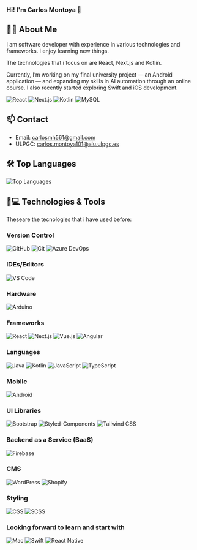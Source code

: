 ### Hi! I'm Carlos Montoya 👋

## 👨‍💻 About Me
I am software developer with experience in various technologies and frameworks. I enjoy learning new things.

The technologies that i focus on are React, Next.js and Kotlin.

Currently, I’m working on my final university project — an Android application — and expanding my skills in AI automation through an online course.
I also recently started exploring Swift and iOS development.


![React](https://img.shields.io/badge/-React-61DAFB?style=flat-square&logo=react&logoColor=white)
![Next.js](https://img.shields.io/badge/-Next.js-000000?style=flat-square&logo=next.js&logoColor=white)
![Kotlin](https://img.shields.io/badge/-Kotlin-0095D5?style=flat-square&logo=kotlin&logoColor=white)
![MySQL](https://img.shields.io/badge/-MySQL-4479A1?style=flat-square&logo=mysql&logoColor=white)

## 📫 Contact
- Email: [carlosmh561@gmail.com](mailto:carlosmh561@gmail.com)
- ULPGC: [carlos.montoya101@alu.ulpgc.es](mailto:carlos.montoya101@alu.ulpgc.es)

## 🛠️ Top Languages
![Top Languages](https://github-readme-stats.vercel.app/api/top-langs/?username=CarlosMontoyaHidalgo&layout=compact&theme=material-palenight)

## 🚀💻 Technologies & Tools

Theseare the tecnologies that i have used before:

### Version Control
![GitHub](https://img.shields.io/badge/-GitHub-181717?style=flat-square&logo=github)
![Git](https://img.shields.io/badge/Git-F05032?style=flat-square&logo=git&logoColor=white)
![Azure DevOps](https://img.shields.io/badge/Azure%20DevOps-0078D7?style=flat-square&logo=azure-devops&logoColor=white)

### IDEs/Editors
![VS Code](https://img.shields.io/badge/-VS%20Code-007ACC?style=flat-square&logo=visual-studio-code)

### Hardware
![Arduino](https://img.shields.io/badge/Arduino-00979D?style=flat-square&logo=arduino)

### Frameworks
![React](https://img.shields.io/badge/React-20232A?style=flat-square&logo=react)
![Next.js](https://img.shields.io/badge/Next.js-000000?style=flat-square&logo=next.js)
![Vue.js](https://img.shields.io/badge/Vue.js-35495E?style=flat-square&logo=vue.js)
![Angular](https://img.shields.io/badge/Angular-DD0031?style=flat-square&logo=angular)

### Languages
![Java](https://img.shields.io/badge/Java-007396?style=flat-square&logo=java)
![Kotlin](https://img.shields.io/badge/Kotlin-0095D5?style=flat-square&logo=kotlin)
![JavaScript](https://img.shields.io/badge/JavaScript-323330?style=flat-square&logo=javascript)
![TypeScript](https://img.shields.io/badge/TypeScript-333333?style=flat-square&logo=typescript&logoColor=007ACC)

### Mobile
![Android](https://img.shields.io/badge/Android-3DDC84?style=flat-square&logo=android)

### UI Libraries
![Bootstrap](https://img.shields.io/badge/Bootstrap-563D7C?style=flat-square&logo=bootstrap)
![Styled-Components](https://img.shields.io/badge/Styled--Components-DB7093?style=flat-square&logo=styled-components&logoColor=white)
![Tailwind CSS](https://img.shields.io/badge/Tailwind%20CSS-38B2AC?style=flat-square&logo=tailwind-css&logoColor=white)

### Backend as a Service (BaaS)
![Firebase](https://img.shields.io/badge/Firebase-FFCA28?style=flat-square&logo=firebase)

### CMS
![WordPress](https://img.shields.io/badge/WordPress-21759B?style=flat-square&logo=wordpress)
![Shopify](https://img.shields.io/badge/Shopify-7AB55C?style=flat-square&logo=shopify&logoColor=white) 

### Styling
![CSS](https://img.shields.io/badge/CSS-1572B6?style=flat-square&logo=css3)
![SCSS](https://img.shields.io/badge/SCSS-CC6699?style=flat-square&logo=sass)

### Looking forward to learn and start with
![Mac](https://img.shields.io/badge/Mac-000000?style=flat-square&logo=apple)
![Swift](https://img.shields.io/badge/Swift-F05138?style=flat-square&logo=swift&logoColor=white) 
![React Native](https://img.shields.io/badge/React%20Native-20232A?style=flat-square&logo=react)
